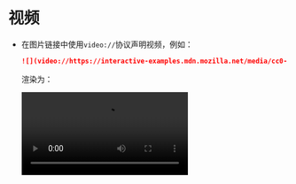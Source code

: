 视频
==

* 在图片链接中使用`video://`协议声明视频，例如：

	```markdown
	![](video://https://interactive-examples.mdn.mozilla.net/media/cc0-videos/flower.mp4)
	```

	渲染为：

	![](video://https://interactive-examples.mdn.mozilla.net/media/cc0-videos/flower.mp4)
